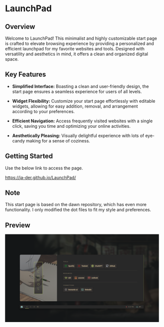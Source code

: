 # LaunchPad

## Overview

Welcome to LaunchPad! This minimalist and highly customizable start page is crafted to elevate browsing experience by providing a personalized and efficient launchpad for my favorite websites and tools. Designed with versatility and aesthetics in mind, it offers a clean and organized digital space.

## Key Features

- **Simplified Interface:** Boasting a clean and user-friendly design, the start page ensures a seamless experience for users of all levels.

- **Widget Flexibility:** Customize your start page effortlessly with editable widgets, allowing for easy addition, removal, and arrangement according to your preferences.

- **Efficient Navigation:** Access frequently visited websites with a single click, saving you time and optimizing your online activities.

- **Aesthetically Pleasing:** Visually delightful experience with lots of eye-candy making for a sense of coziness.

## Getting Started

Use the below link to access the page.

https://ja-der.github.io/LaunchPad/

## Note

This start page is based on the dawn repository, which has even more functionality. I only modified the dot files to fit my style and preferences.

## Preview

![PREVIEW](LaunchPadpreview.png)
